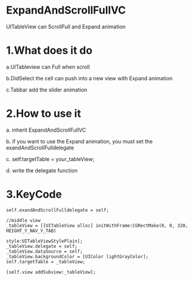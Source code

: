 ExpandAndScrollFullVC
=====================

UITableView can ScrollFull and Expand animation

1.What does it do
=====================

  a.UITableview can Full when scroll
  
  b.DidSelect the cell can push into a new view with Expand animation
  
  c.Tabbar add the slider animation
  

2.How to use it 
=====================
  a. inherit  ExpandAndScrollFullVC
  
  b. if you want to use the Expand animation, you must set the exandAndScrollFulldelegate
  
  c. self.targetTable = your_tableView;
  
  d. write the delegate function
  
3.KeyCode
=====================
    self.exandAndScrollFulldelegate = self;

    //middle view
    _tableView = [[UITableView alloc] initWithFrame:CGRectMake(0, 0, 320, HEIGHT_Y_NAV_Y_TAB)
                                              style:UITableViewStylePlain];
    _tableView.delegate = self;
    _tableView.dataSource = self;
    _tableView.backgroundColor = [UIColor lightGrayColor];
    self.targetTable = _tableView;
    
    [self.view addSubview:_tableView];
